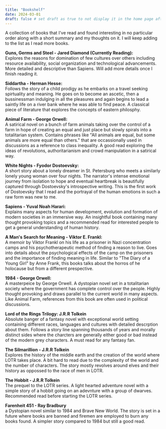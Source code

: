 ```yaml
---
title: "Bookshelf"
date: 2024-03-01
draft: false # set draft as true to not display it in the home page after running hugo server with -D flag
---
```


A collection of books that I've read and found interesting in no particular order along with a short summary and my thoughts on it. I will keep adding to the list as I read more books.

**Guns, Germs and Steel - Jared Diamond (Currently Reading):**
<br> Explores the reasons for domination of few cultures over others including resource availability, social organization and technological advancements. More detailed and descriptive than Sapiens. Will add more details once I finish reading it.

**Siddartha - Herman Hesse:**
<br>Follows the story of a child prodigy as he embarks on a travel seeking spirtuality and meaning. He goes on to become an ascetic, then a bussinessman indulging in all the pleasures and again begins to lead a saintly life on a river bank where he was able to find peace. A classical piece of literature that explores the concepts of eastern philosphy. 

**Animal Farm - George Orwell:**
<br>A satirical novel on a bunch of farm animals taking over the control of a farm in hope of creating an equal and just place but slowly spirals into a totalitarian system. Contains phrases like "All animals are equal, but some animals are more equal than others." that are occassionally used in discussions as a reference to class inequality. A good read exploring the ideas of revolutions, authoritarianism and crowd manipulation in a satirical way.

**White Nights - Fyodor Dostoevsky:**
<br>A short story about a lonely dreamer in St. Petersburg who meets a similarly lonely young woman over four nights. The narrator's intense emotional journey from isolation to hope and eventual heartbreak is beautifully captured through Dostoevsky's introspective writing. This is the first work of Dostoevsky that I read and the portrayal of the human emotions in such a raw form was new to me.

**Sapiens - Yuval Noah Harari:**
<br>Explains many aspects for human development, evolution and formation of modern societies in an immersive way. An insightful book containing many thought provoking topics and a recommended read for interested people to get a general understanding of human history.

**A Man's Search for Meaning - Viktor E. Frankl:**
<br> A memoir by Viktor Frankl on his life as a prisoner in Nazi concentration camps and his psychotherapeutic method of finding a reason to live. Goes into details about the psychological effects of the camp on the prisoners and the importance of finding meaning in life. Similar to "The Diary of a Young Girl" by Anne Frank, this books talks about the horros of he holocause but from a different prespective.

**1984 - George Orwell:**
<br>A masterpeice by George Orwell. A dystopian novel set in a totalitarian society where the government has complete control over the people. Highly thought provoking and draws parallel to the current world in many aspects. Like Animal Farm, references from this book are often used in political discussions.

**Lord of the Rings Trilogy: J.R.R Tolkein**
<br>Absolute banger of a fantasy novel with exceptional world setting containing different races, languages and cultures with detailed descrption about them. Follows a story line spanning thousands of years and morally distinct sides where the charcters are generally either good or bad instead of the modern grey characters. A must read for any fantasy fan.

**The Silmarillion - J.R.R Tolkein**
<br>Explores the history of the middle earth and the creation of the world where LOTR takes place. A bit hard to read due to the complexity of the world and the number of characters. The story mostly revolves around elves and their history as oppossed to the race of men in LOTR.

**The Hobbit - J.R.R Tolkein**
<br>The prequel to the LOTR series. A light hearted adventure novel with a simple story of a hobbit going on an adevnture with a group of dwarves. Recommended read before starting the LOTR series.

**Farenheit 451 - Ray Bradbury**
<br> a Dystopian novel similar to 1984 and Brave New World. The story is set in a future where books are banned and firemen are employed to burn any books found. A simpler story compared to 1984 but still a good read.

